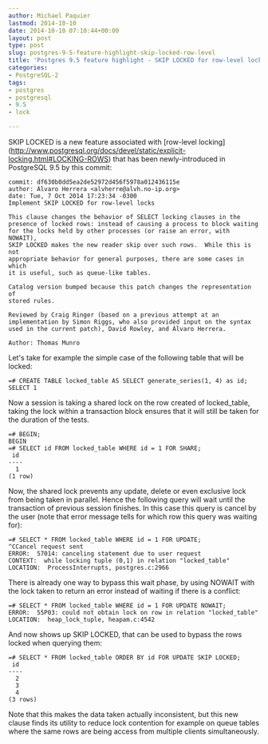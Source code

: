 ```yaml
---
author: Michael Paquier
lastmod: 2014-10-10
date: 2014-10-10 07:10:44+00:00
layout: post
type: post
slug: postgres-9-5-feature-highlight-skip-locked-row-level
title: 'Postgres 9.5 feature highlight - SKIP LOCKED for row-level locking'
categories:
- PostgreSQL-2
tags:
- postgres
- postgresql
- 9.5
- lock

---
```


SKIP LOCKED is a new feature associated with [row-level locking]
(http://www.postgresql.org/docs/devel/static/explicit-locking.html#LOCKING-ROWS)
that has been newly-introduced in PostgreSQL 9.5 by this commit:

    commit: df630b0dd5ea2de52972d456f5978a012436115e
    author: Alvaro Herrera <alvherre@alvh.no-ip.org>
    date: Tue, 7 Oct 2014 17:23:34 -0300
    Implement SKIP LOCKED for row-level locks

    This clause changes the behavior of SELECT locking clauses in the
    presence of locked rows: instead of causing a process to block waiting
    for the locks held by other processes (or raise an error, with NOWAIT),
    SKIP LOCKED makes the new reader skip over such rows.  While this is not
    appropriate behavior for general purposes, there are some cases in which
    it is useful, such as queue-like tables.

    Catalog version bumped because this patch changes the representation of
    stored rules.

    Reviewed by Craig Ringer (based on a previous attempt at an
    implementation by Simon Riggs, who also provided input on the syntax
    used in the current patch), David Rowley, and Álvaro Herrera.

    Author: Thomas Munro

Let's take for example the simple case of the following table that will
be locked:

    =# CREATE TABLE locked_table AS SELECT generate_series(1, 4) as id;
    SELECT 1

Now a session is taking a shared lock on the row created of locked\_table,
taking the lock within a transaction block ensures that it will still be
taken for the duration of the tests.

    =# BEGIN;
    BEGIN
    =# SELECT id FROM locked_table WHERE id = 1 FOR SHARE;
     id
    ----
      1
    (1 row)

Now, the shared lock prevents any update, delete or even exclusive lock from
being taken in parallel. Hence the following query will wait until the
transaction of previous session finishes. In this case this query is cancel
by the user (note that error message tells for which row this query was
waiting for):

    =# SELECT * FROM locked_table WHERE id = 1 FOR UPDATE;
    ^CCancel request sent
    ERROR:  57014: canceling statement due to user request
    CONTEXT:  while locking tuple (0,1) in relation "locked_table"
    LOCATION:  ProcessInterrupts, postgres.c:2966

There is already one way to bypass this wait phase, by using NOWAIT with the
lock taken to return an error instead of waiting if there is a conflict:

    =# SELECT * FROM locked_table WHERE id = 1 FOR UPDATE NOWAIT;
    ERROR:  55P03: could not obtain lock on row in relation "locked_table"
    LOCATION:  heap_lock_tuple, heapam.c:4542

And now shows up SKIP LOCKED, that can be used to bypass the rows locked when
querying them:

    =# SELECT * FROM locked_table ORDER BY id FOR UPDATE SKIP LOCKED;
     id
    ----
      2
      3
      4
    (3 rows)

Note that this makes the data taken actually inconsistent, but this new clause
finds its utility to reduce lock contention for example on queue tables where
the same rows are being access from multiple clients simultaneously.
